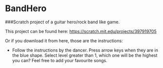 # BandHero

###Scratch project of a guitar hero/rock band like game.

This project can be found here: https://scratch.mit.edu/projects/397919705

Or if you download it from here, those are the instructions:
  - Follow the instructions by the dancer. Press arrow keys when they are in the blue shape. Select level greater than 1, which one will be the highest you can? Feel free to add your favourite songs.

